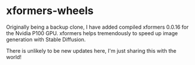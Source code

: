 # xformers-wheels

Originally being a backup clone, I have added compiled xformers 0.0.16 for the Nvidia P100 GPU. xformers helps tremendously to speed up image generation with Stable Diffusion.

There is unlikely to be new updates here, I'm just sharing this with the world!

